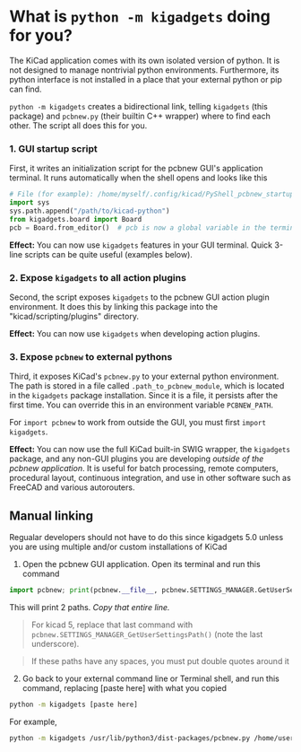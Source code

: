 # What is `python -m kigadgets` doing for you?

The KiCad application comes with its own isolated version of python. It is not designed to manage nontrivial python environments. Furthermore, its python interface is not installed in a place that your external python or pip can find.

`python -m kigadgets` creates a bidirectional link, telling `kigadgets` (this package) and `pcbnew.py` (their builtin C++ wrapper) where to find each other. The script all does this for you.

### 1. GUI startup script
First, it writes an initialization script for the pcbnew GUI's application terminal. It runs automatically when the shell opens and looks like this
```python
# File (for example): /home/myself/.config/kicad/PyShell_pcbnew_startup.py
import sys
sys.path.append("/path/to/kicad-python")
from kigadgets.board import Board
pcb = Board.from_editor()  # pcb is now a global variable in the terminal
```
**Effect:** You can now use `kigadgets` features in your GUI terminal. Quick 3-line scripts can be quite useful (examples below).

### 2. Expose `kigadgets` to all action plugins
Second, the script exposes `kigadgets` to the pcbnew GUI action plugin environment. It does this by linking this package into the "kicad/scripting/plugins" directory.

**Effect:** You can now use `kigadgets` when developing action plugins.

### 3. Expose `pcbnew` to external pythons
Third, it exposes KiCad's `pcbnew.py` to your external python environment. The path is stored in a file called `.path_to_pcbnew_module`, which is located in the `kigadgets` package installation. Since it is a file, it persists after the first time. You can override this in an environment variable `PCBNEW_PATH`.

For `import pcbnew` to work from outside the GUI, you must first `import kigadgets`.

**Effect:** You can now use the full KiCad built-in SWIG wrapper, the `kigadgets` package, and any non-GUI plugins you are developing *outside of the pcbnew application*. It is useful for batch processing, remote computers, procedural layout, continuous integration, and use in other software such as FreeCAD and various autorouters.


## Manual linking
Regualar developers should not have to do this since kigadgets 5.0 unless you are using multiple and/or custom installations of KiCad

1. Open the pcbnew GUI application. Open its terminal and run this command
```python
import pcbnew; print(pcbnew.__file__, pcbnew.SETTINGS_MANAGER.GetUserSettingsPath())
```
This will print 2 paths. *Copy that entire line.*

> For kicad 5, replace that last command with `pcbnew.SETTINGS_MANAGER_GetUserSettingsPath()` (note the last underscore).

> If these paths have any spaces, you must put double quotes around it

2. Go back to your external command line or Terminal shell, and run this command, replacing \[paste here\] with what you copied
```bash
python -m kigadgets [paste here]
```
For example,
```bash
python -m kigadgets /usr/lib/python3/dist-packages/pcbnew.py /home/username/.config/kicad
```